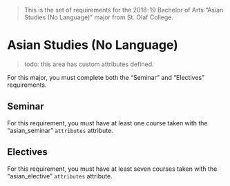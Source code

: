 > This is the set of requirements for the 2018-19 Bachelor of Arts “Asian
> Studies (No Language)” major from St. Olaf College.

# Asian Studies (No Language)
> todo: this area has custom attributes defined.

For this major, you must complete both the “Seminar” and “Electives” requirements.

## Seminar
For this requirement, you must have at least one course taken with the “asian_seminar” `attributes` attribute.


## Electives
For this requirement, you must have at least seven courses taken with the “asian_elective” `attributes` attribute.


